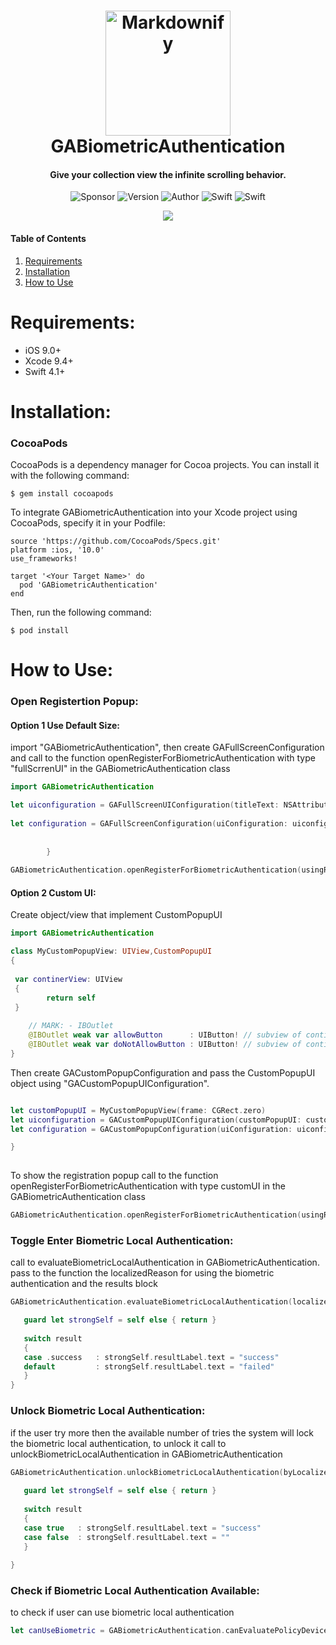 <h1 align="center">
  <a href="https://www.gini-apps.com/"><img src="https://cdn.xplace.com/companyLogo/u/e/uedrxh.png" alt="Markdownify" width="200"></a>
  <br>
  GABiometricAuthentication
  <br>
</h1>

<h4 align="center">Give your collection view the infinite scrolling behavior.</h4>

<p align="center">
  <img alt="Sponsor" src="https://img.shields.io/badge/sponsor-Gini--Apps-brightgreen.svg">
  <img alt="Version" src="https://img.shields.io/badge/pod-v1.0.0-blue.svg">
  <img alt="Author" src="https://img.shields.io/badge/author-Ido Meirov-yellow.svg">
  <img alt="Swift" src="https://img.shields.io/badge/swift-4.1%2B-orange.svg">
  <img alt="Swift" src="https://img.shields.io/badge/platform-ios-lightgrey.svg">
</p>

<p align="center">
  <a href="https://www.cocoacontrols.com/controls/gainfinitecollectionkit-ios-1188a0d0-b0df-4e50-9536-65f4019b0ec0"><img src = "https://github.com/shay-somech/GABiometricAuthentication/blob/master/Documents/ScreenRecording_09-02-2018%2014:24.gif"></a>	  
</p>

#### Table of Contents  
1. [Requirements](#requirements)
2. [Installation](#installation)
3. [How to Use](#howToUse) 

<a name="requirements"/>

# Requirements:
* iOS 9.0+ 
* Xcode 9.4+
* Swift 4.1+

<a name="installation"/>

# Installation:

### CocoaPods
CocoaPods is a dependency manager for Cocoa projects. You can install it with the following command:
```
$ gem install cocoapods
```
To integrate GABiometricAuthentication into your Xcode project using CocoaPods, specify it in your Podfile:
```
source 'https://github.com/CocoaPods/Specs.git'
platform :ios, '10.0'
use_frameworks!

target '<Your Target Name>' do
  pod 'GABiometricAuthentication'
end
```
Then, run the following command:
```
$ pod install
```

<a name="howToUse"/>

# How to Use:

### Open Registertion Popup:

#### Option 1 Use Default Size:

import "GABiometricAuthentication", then create GAFullScreenConfiguration and call to the function openRegisterForBiometricAuthentication with type "fullScrrenUI" in the GABiometricAuthentication class

```swift
import GABiometricAuthentication

let uiconfiguration = GAFullScreenUIConfiguration(titleText: NSAttributedString(string: "title"), descriptionText: NSAttributedString(string: "description"), backgroundColor: .white, centerImage: UIImage(named: "touch-id"), allowButtonConfiguration: GAFullScreenButtonConfiguration(backgroundColor: .black, textColor: .white, text: "Allow"), dontAllowButtonConfiguration: GAFullScreenButtonConfiguration(backgroundColor: .black, textColor: .white, text: "Do not Allow"))
        
let configuration = GAFullScreenConfiguration(uiConfiguration: uiconfiguration, localizedReason: "enter for password") { (result) in
            
            
        }
        
GABiometricAuthentication.openRegisterForBiometricAuthentication(usingRegisterType: .fullScrrenUI(configuration), inViewController: self)
```
#### Option 2 Custom UI:

Create object/view that implement CustomPopupUI 

```swift
import GABiometricAuthentication

class MyCustomPopupView: UIView,CustomPopupUI
{
 
 var continerView: UIView
 {
        return self
 }
    
    // MARK: - IBOutlet
    @IBOutlet weak var allowButton      : UIButton! // subview of continerView
    @IBOutlet weak var doNotAllowButton : UIButton! // subview of continerView
}
```

Then create GACustomPopupConfiguration and pass the CustomPopupUI object using "GACustomPopupUIConfiguration".
```swift

let customPopupUI = MyCustomPopupView(frame: CGRect.zero)
let uiconfiguration = GACustomPopupUIConfiguration(customPopupUI: customPopupUI, popupSize: CGSize(width: 309.0, height: 284.0))
let configuration = GACustomPopupConfiguration(uiConfiguration: uiconfiguration, localizedReason: "enter for password") { (result) in

}
        
```
To show the registration popup call to the function openRegisterForBiometricAuthentication with type customUI in the GABiometricAuthentication class

```swift
GABiometricAuthentication.openRegisterForBiometricAuthentication(usingRegisterType: .customUI(configuration), inViewController: self)
```

### Toggle Enter Biometric Local Authentication:

 call to evaluateBiometricLocalAuthentication in GABiometricAuthentication.
 pass to the function the localizedReason for using the biometric authentication and 
 the results block 
 
 ```swift
 GABiometricAuthentication.evaluateBiometricLocalAuthentication(localizedReason: "showPassword") { [weak self] (result) in
 
    guard let strongSelf = self else { return }
            
    switch result
    {
    case .success   : strongSelf.resultLabel.text = "success"
    default         : strongSelf.resultLabel.text = "failed"
    }
}
 ```
 
 ### Unlock Biometric Local Authentication:
 
 if the user try more then the available number of tries the system will lock the biometric local authentication,
 to unlock it call to unlockBiometricLocalAuthentication in GABiometricAuthentication
 
 
 ```swift
 GABiometricAuthentication.unlockBiometricLocalAuthentication(byLocalizedReason: "Access your password") { [weak self] (result) in
            
    guard let strongSelf = self else { return }
            
    switch result
    {
    case true   : strongSelf.resultLabel.text = "success"
    case false  : strongSelf.resultLabel.text = ""
    }
            
}
 ```
 
  ### Check if Biometric Local Authentication Available:
  
  to check if user can use biometric local authentication 
  ```swift
  let canUseBiometric = GABiometricAuthentication.canEvaluatePolicyDeviceOwnerAuthenticationWithBiometrics()
  ```

